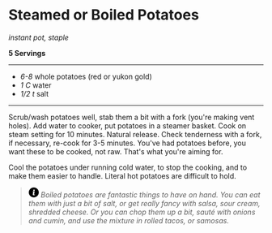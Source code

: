 # Steamed or Boiled Potatoes

*instant pot, staple*

**5 Servings**

---

- *6-8* whole potatoes (red or yukon gold)
- *1 C* water
- *1/2 t* salt

---

Scrub/wash potatoes well, stab them a bit with a fork (you're making vent
holes). Add water to cooker, put potatoes in a steamer basket. Cook on
steam setting for 10 minutes. Natural release. Check tenderness with a fork, if
necessary, re-cook for 3-5 minutes. You've had potatoes before, you want these
to be cooked, not raw. That's what you're aiming for.

Cool the potatoes under running cold water, to stop the cooking, and to make
them easier to handle. Literal hot potatoes are difficult to hold.



> ![info](./images/info-icon.png) *Boiled potatoes are fantastic things to have on hand. You can eat them with just a bit of salt, or get really fancy with salsa, sour cream, shredded cheese. Or you can chop them up a bit, sauté with onions and cumin, and use the mixture in rolled tacos, or samosas.*
